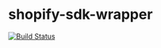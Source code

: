 # shopify-sdk-wrapper

<a href="https://github.com/finalbytes/shopify-sdk-wrapper/actions/workflows/php.yml"><img src="https://github.com/finalbytes/shopify-sdk-wrapper/actions/workflows/php.yml/badge.svg" alt="Build Status"></a>